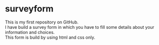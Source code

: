 # surveyform
This is my first repository on GitHub.
<br>
I have build a survey form in which you have to fill some details about your information and choices.
<br>
This form is build by using html and css only.
